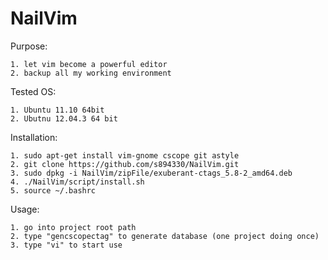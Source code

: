 NailVim
=======

Purpose:

    1. let vim become a powerful editor
    2. backup all my working environment

Tested OS:

	1. Ubuntu 11.10 64bit
	2. Ubutnu 12.04.3 64 bit

Installation:

	1. sudo apt-get install vim-gnome cscope git astyle
	2. git clone https://github.com/s894330/NailVim.git
	3. sudo dpkg -i NailVim/zipFile/exuberant-ctags_5.8-2_amd64.deb
	4. ./NailVim/script/install.sh
	5. source ~/.bashrc

Usage:

	1. go into project root path
	2. type "gencscopectag" to generate database (one project doing once)
	3. type "vi" to start use
